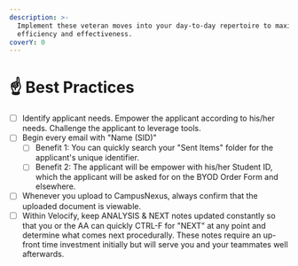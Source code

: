 ```yaml
---
description: >-
  Implement these veteran moves into your day-to-day repertoire to maximize your
  efficiency and effectiveness.
coverY: 0
---
```


# ☝ Best Practices



* [ ] Identify applicant needs.  Empower the applicant according to his/her needs.  Challenge the applicant to leverage tools.
* [ ] Begin every email with "Name (SID)"
  * [ ] Benefit 1: You can quickly search your "Sent Items" folder for the applicant's unique identifier.
  * [ ] Benefit 2: The applicant will be empower with his/her Student ID, which the applicant will be asked for on the BYOD Order Form and elsewhere.
* [ ] Whenever you upload to CampusNexus, always confirm that the uploaded document is viewable.
* [ ] Within Velocify, keep ANALYSIS & NEXT notes updated constantly so that you or the AA can quickly CTRL-F for "NEXT" at any point and determine what comes next procedurally.  These notes require an up-front time investment initially but will serve you and your teammates well afterwards.

|   |
| - |

